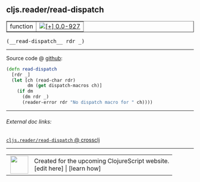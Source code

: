 ## cljs.reader/read-dispatch



 <table border="1">
<tr>
<td>function</td>
<td><a href="https://github.com/cljsinfo/cljs-api-docs/tree/0.0-927"><img valign="middle" alt="[+] 0.0-927" title="Added in 0.0-927" src="https://img.shields.io/badge/+-0.0--927-lightgrey.svg"></a> </td>
</tr>
</table>


 <samp>
(__read-dispatch__ rdr _)<br>
</samp>

---







Source code @ [github](https://github.com/clojure/clojurescript/blob/r993/src/cljs/cljs/reader.cljs#L191-L197):

```clj
(defn read-dispatch
  [rdr _]
  (let [ch (read-char rdr)
        dm (get dispatch-macros ch)]
    (if dm
      (dm rdr _)
      (reader-error rdr "No dispatch macro for " ch))))
```

<!--
Repo - tag - source tree - lines:

 <pre>
clojurescript @ r993
└── src
    └── cljs
        └── cljs
            └── <ins>[reader.cljs:191-197](https://github.com/clojure/clojurescript/blob/r993/src/cljs/cljs/reader.cljs#L191-L197)</ins>
</pre>

-->

---



###### External doc links:

[`cljs.reader/read-dispatch` @ crossclj](http://crossclj.info/fun/cljs.reader.cljs/read-dispatch.html)<br>

---

 <table>
<tr><td>
<img valign="middle" align="right" width="48px" src="http://i.imgur.com/Hi20huC.png">
</td><td>
Created for the upcoming ClojureScript website.<br>
[edit here] | [learn how]
</td></tr></table>

[edit here]:https://github.com/cljsinfo/cljs-api-docs/blob/master/cljsdoc/cljs.reader/read-dispatch.cljsdoc
[learn how]:https://github.com/cljsinfo/cljs-api-docs/wiki/cljsdoc-files

<!--

This information was too distracting to show to readers, but I'll leave it
commented here since it is helpful to:

- pretty-print the data used to generate this document
- and show how to retrieve that data



The API data for this symbol:

```clj
{:ns "cljs.reader",
 :name "read-dispatch",
 :type "function",
 :signature ["[rdr _]"],
 :source {:code "(defn read-dispatch\n  [rdr _]\n  (let [ch (read-char rdr)\n        dm (get dispatch-macros ch)]\n    (if dm\n      (dm rdr _)\n      (reader-error rdr \"No dispatch macro for \" ch))))",
          :title "Source code",
          :repo "clojurescript",
          :tag "r993",
          :filename "src/cljs/cljs/reader.cljs",
          :lines [191 197]},
 :full-name "cljs.reader/read-dispatch",
 :full-name-encode "cljs.reader/read-dispatch",
 :history [["+" "0.0-927"]]}

```

Retrieve the API data for this symbol:

```clj
;; from Clojure REPL
(require '[clojure.edn :as edn])
(-> (slurp "https://raw.githubusercontent.com/cljsinfo/cljs-api-docs/catalog/cljs-api.edn")
    (edn/read-string)
    (get-in [:symbols "cljs.reader/read-dispatch"]))
```

-->
